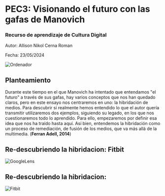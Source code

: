 # PEC3: Visionando el futuro con las gafas de Manovich
### Recurso de aprendizaje de Cultura Digital

Autor: Allison Nikol Cerna Roman


Fecha: 23/05/2024

![Ordenador](https://img.freepik.com/foto-gratis/composicion-concepto-redes-sociales_23-2150169144.jpg?t=st=1716456740~exp=1716460340~hmac=68eece43e157c47c24cc4bb55f48e19c37e55c5eb4952595920fbd410a1931a9&w=826)


## Planteamiento

Durante este tiempo en el que Manovich ha intentado que entendamos "el futuro" a través de sus gafas, hay varios conceptos que nos han quedado claros, pero en este ensayo nos centraremos en uno: la hibridación de medios. Para descubrir si realmente hemos entendido lo que el autor quería transmitir utilizaremos dos ejemplos, siguiendo su legado, en los que nos cuestionaremos todo lo aprendido. Para ello, empezaremos por definir esa idea que nos ha traído hasta aquí. 
Así bien, entendemos la hibridación como un proceso de remediación, de fusión de los medios, que va más allá de la multimedia. (**Ferran Adell, 2014**) 

## Re-descubriendo la hibridacion: Fitbit
![GoogleLens](https://upload.wikimedia.org/wikipedia/commons/d/d7/Logo_of_Google_Lens.svg)


## Re-descubriendo la hibridacion:

![Fitbit](https://upload.wikimedia.org/wikipedia/commons/a/a3/Fitbit_logo16.svg)
